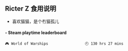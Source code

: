 ## Ricter Z 食用说明
- 喜欢猫猫，是个冇猫孤儿

<!-- steam-box start -->
#### - Steam playtime leaderboard
```text
🎮 World of Warships                 🕘 130 hrs 27 mins
```
<!-- Powered by https://github.com/YouEclipse/steam-box . -->
<!-- steam-box end -->
